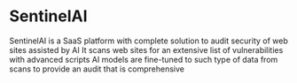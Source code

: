 # SentinelAI
SentinelAI is a SaaS platform with complete solution to audit security of web sites assisted by AI
It scans web sites for an extensive list of vulnerabilities with advanced scripts
AI models are fine-tuned to such type of data from scans to provide an audit that is comprehensive

